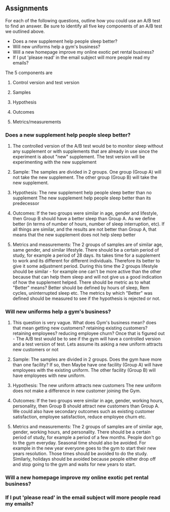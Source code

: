 ## Assignments

For each of the following questions, outline how you could use an A/B test to find an answer. Be sure to identify all five key components of an A/B test we outlined above.

* Does a new supplement help people sleep better?
* Will new uniforms help a gym's business?
* Will a new homepage improve my online exotic pet rental business?
* If I put 'please read' in the email subject will more people read my emails?

The 5 components are 

1) Control version and test version

2) Samples

3) Hypothesis

4) Outcomes

5) Metrics/measurements


### Does a new supplement help people sleep better?

1) The controlled version of the A/B test would be to monitor sleep without any supplement or with supplements that are already in use since the experiment is about "new" supplement. The test version will be experimenting with the new supplement

2) Sample: The samples are divided in 2 groups. One group (Group A) will not take the new supplement. The other group (Group B) will take the new supplement. 

3) Hypothesis: The new supplement help people sleep better than no supplement
The new supplement help people sleep better than its predecessor

4) Outcomes: If the two groups were similar in age, gender and lifestyle, then Group B should have a better sleep than Group A. As we define better (in terms of number of hours, number of sleep interruption, etc). If all things are similar, and the results are not better than Group A, that means that the new supplement does not help sleep better

5) Metrics and measurements: The 2 groups of samples are of similar age, same gender, and similar lifestyle. There should be a certain period of study, for example a period of 28 days. Its takes time for a supplement to work and its different for different individuals. Therefore its better to give it some adjustment period. During this time the 2 groups lifestyle should be similar - for example one can't be more active than the other because that can help them sleep and will not give us a good indication of how the supplement helped. 
There should be metric as to what "Better" means? Better should be defined by hours of sleep, Rem cycles, uninterrupted sleep etc.
The metrics by which "Better" was defined should be measured to see if the hypothesis is rejected or not.


### Will new uniforms help a gym's business?

1) This question is very vague. What does Gym's business mean? does that mean getting new customers? retaining existing customers? retaining employees? reducing employee churn? Once that is figured out - The A/B test would be to see if the gym will have a controlled version and a test version of test. 
Lets assume its asking a new uniform attracts new customers or not

2) Sample: The samples are divided in 2 groups. Does the gym have more than one facility? If so, then Maybe have one facility (Group A) will have employees with the existing uniform. The other facility (Group B) will have employees with new uniform. 

3) Hypothesis: The new uniform attracts new customers
The new uniform does not make a difference in new customer joining the Gym.

4) Outcomes: If the two groups were similar in age, gender, working hours, personality, then Group B should attract new customers than Group A. We could also have secondary outcomes such as existing customer satisfaction, employee satisfaction, reduce employee churn etc.

5) Metrics and measurements: The 2 groups of samples are of similar age, gender, working hours, and personality. There should be a certain period of study, for example a period of a few months. People don't go to the gym everyday. Seasonal time should also be avoided. For example in the new year everyone goes to the gym to start their new years resolution. Those times should be avoided to do the study. Similarly, holidays should be avoided because people either drop off and stop going to the gym and waits for new years to start.



### Will a new homepage improve my online exotic pet rental business?




### If I put 'please read' in the email subject will more people read my emails?